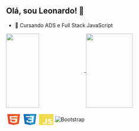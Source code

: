 ## Olá, sou Leonardo! 👋

- 🔭 Cursando ADS e Full Stack JavaScript
<div>
  <a href="https://github.com/leonarrdodev/github-readme-stats">
  <img height=200 width="42%" align="center" src="https://github-readme-stats.vercel.app/api?username=leonarrdodev&show_icons=true&theme=holi" />
</a>
<a href="https://github.com/anuraghazra/convoychat">
  <img height=200 width="50%" align="center" src="https://github-readme-stats.vercel.app/api/top-langs?username=leonarrdodev&layout=compact&langs_count=8&card_width=320&theme=holi" />
</a>
</div>
 
<div style="display: inline_block"><br>
  <img align="center" alt="HTML" height="30" width="40" src="https://raw.githubusercontent.com/devicons/devicon/master/icons/html5/html5-original.svg">
  <img align="center" alt="CSS" height="30" width="40" src="https://raw.githubusercontent.com/devicons/devicon/master/icons/css3/css3-original.svg">
  <img align="center" alt="JS" height="30" width="40" src="https://raw.githubusercontent.com/devicons/devicon/master/icons/javascript/javascript-plain.svg">
  <img align="center" alt="Bootstrap" height="30" width="40" src="https://cdn.jsdelivr.net/gh/devicons/devicon@latest/icons/bootstrap/bootstrap-original.svg">
</div>
